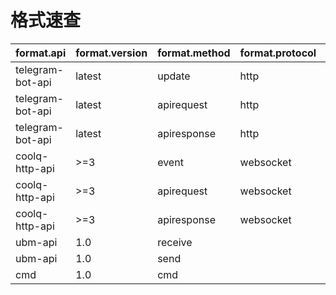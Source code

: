 # 格式速查

| format.api | format.version | format.method | format.protocol | body |
| --- | --- | --- | --- | --- |
| telegram-bot-api | latest | update | http | [APIResponse](/docs/Other.html#apiresponse)\<[Update](https://core.telegram.org/bots/api#update)[]\> |
| telegram-bot-api | latest | apirequest | http | [HTTPRequest](/docs/Types.html#httprequest) |
| telegram-bot-api | latest | apiresponse | http | [APIResponse](/docs/Other.html#apiresponse) |
| coolq-http-api | >=3 | event | websocket | [Update](https://cqhttp.cc/docs/4.4/#/Post?id=%E4%B8%8A%E6%8A%A5%E6%95%B0%E6%8D%AE%E6%A0%BC%E5%BC%8F) |
| coolq-http-api | >=3 | apirequest | websocket | [APIRequest](https://cqhttp.cc/docs/4.4/#/WebSocketAPI?id=api-%E6%8E%A5%E5%8F%A3) |
| coolq-http-api | >=3 | apiresponse | websocket | [APIResponse](https://cqhttp.cc/docs/4.4/#/API?id=%E5%93%8D%E5%BA%94%E8%AF%B4%E6%98%8E) |
| ubm-api | 1.0 | receive | | [UBM](/docs/Types.html#ubm) |
| ubm-api | 1.0 | send | | [UBM](/docs/Types.html#ubm) |
| cmd | 1.0 | cmd | | [CMD](/docs/Types.html#cmd) |